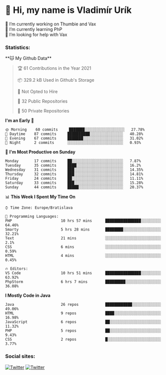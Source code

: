 <h1> 👋 Hi, my name is Vladimír Urík</h1>
<p>
 🔭 I’m currently working on Thumbie and Vax<br>
 🌱 I’m currently learning PhP<br>
 🤔 I’m looking for help with Vax<br>
</p>
<h3>Statistics:</h3>
<!--START_SECTION:waka-->
**🐱 My Github Data** 

> 🏆 61 Contributions in the Year 2021
 > 
> 📦 329.2 kB Used in Github's Storage 
 > 
> 🚫 Not Opted to Hire
 > 
> 📜 32 Public Repositories 
 > 
> 🔑 50 Private Repositories  
 > 
**I'm an Early 🐤** 

```text
🌞 Morning    60 commits     ███████░░░░░░░░░░░░░░░░░░   27.78% 
🌆 Daytime    87 commits     ██████████░░░░░░░░░░░░░░░   40.28% 
🌃 Evening    67 commits     ███████░░░░░░░░░░░░░░░░░░   31.02% 
🌙 Night      2 commits      ░░░░░░░░░░░░░░░░░░░░░░░░░   0.93%

```
📅 **I'm Most Productive on Sunday** 

```text
Monday       17 commits     ██░░░░░░░░░░░░░░░░░░░░░░░   7.87% 
Tuesday      35 commits     ████░░░░░░░░░░░░░░░░░░░░░   16.2% 
Wednesday    31 commits     ███░░░░░░░░░░░░░░░░░░░░░░   14.35% 
Thursday     32 commits     ███░░░░░░░░░░░░░░░░░░░░░░   14.81% 
Friday       24 commits     ██░░░░░░░░░░░░░░░░░░░░░░░   11.11% 
Saturday     33 commits     ███░░░░░░░░░░░░░░░░░░░░░░   15.28% 
Sunday       44 commits     █████░░░░░░░░░░░░░░░░░░░░   20.37%

```


📊 **This Week I Spent My Time On** 

```text
⌚︎ Time Zone: Europe/Bratislava

💬 Programming Languages: 
PHP                      10 hrs 57 mins      ████████████████░░░░░░░░░   64.46% 
Smarty                   5 hrs 28 mins       ████████░░░░░░░░░░░░░░░░░   32.21% 
Text                     21 mins             ░░░░░░░░░░░░░░░░░░░░░░░░░   2.1% 
CSS                      6 mins              ░░░░░░░░░░░░░░░░░░░░░░░░░   0.59% 
HTML                     4 mins              ░░░░░░░░░░░░░░░░░░░░░░░░░   0.45%

🔥 Editors: 
VS Code                  10 hrs 51 mins      ████████████████░░░░░░░░░   63.92% 
PhpStorm                 6 hrs 7 mins        █████████░░░░░░░░░░░░░░░░   36.08%

```

**I Mostly Code in Java** 

```text
Java                     26 repos            ████████████░░░░░░░░░░░░░   49.06% 
HTML                     9 repos             ████░░░░░░░░░░░░░░░░░░░░░   16.98% 
JavaScript               6 repos             ██░░░░░░░░░░░░░░░░░░░░░░░   11.32% 
PHP                      5 repos             ██░░░░░░░░░░░░░░░░░░░░░░░   9.43% 
CSS                      2 repos             █░░░░░░░░░░░░░░░░░░░░░░░░   3.77%

```



<!--END_SECTION:waka-->

<h3>Social sites:</h3>
<p><a href="https://twitter.com/GGGEDR" target="_blank"><img alt="Twitter" src="https://img.shields.io/badge/twitter-%231DA1F2.svg?&style=for-the-badge&logo=twitter&logoColor=white" /></a> <a href="https://www.reddit.com/user/GGGEDR" target="_blank"><img alt="Twitter" src="https://img.shields.io/badge/reddit-%23FE6262.svg?&style=for-the-badge&logo=reddit&logoColor=white" /></a>
</p>
